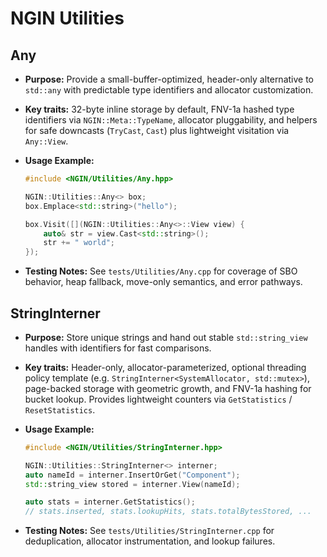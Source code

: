 # NGIN Utilities

## Any

- **Purpose:** Provide a small-buffer-optimized, header-only alternative to `std::any` with predictable type identifiers and allocator customization.
- **Key traits:** 32-byte inline storage by default, FNV-1a hashed type identifiers via `NGIN::Meta::TypeName`, allocator pluggability, and helpers for safe downcasts (`TryCast`, `Cast`) plus lightweight visitation via `Any::View`.
- **Usage Example:**

  ```cpp
  #include <NGIN/Utilities/Any.hpp>

  NGIN::Utilities::Any<> box;
  box.Emplace<std::string>("hello");

  box.Visit([](NGIN::Utilities::Any<>::View view) {
      auto& str = view.Cast<std::string>();
      str += " world";
  });
  ```
- **Testing Notes:** See `tests/Utilities/Any.cpp` for coverage of SBO behavior, heap fallback, move-only semantics, and error pathways.

## StringInterner

- **Purpose:** Store unique strings and hand out stable `std::string_view` handles with identifiers for fast comparisons.
- **Key traits:** Header-only, allocator-parameterized, optional threading policy template (e.g. `StringInterner<SystemAllocator, std::mutex>`), page-backed storage with geometric growth, and FNV-1a hashing for bucket lookup. Provides lightweight counters via `GetStatistics` / `ResetStatistics`.
- **Usage Example:**

  ```cpp
  #include <NGIN/Utilities/StringInterner.hpp>

  NGIN::Utilities::StringInterner<> interner;
  auto nameId = interner.InsertOrGet("Component");
  std::string_view stored = interner.View(nameId);

  auto stats = interner.GetStatistics();
  // stats.inserted, stats.lookupHits, stats.totalBytesStored, ...
  ```
- **Testing Notes:** See `tests/Utilities/StringInterner.cpp` for deduplication, allocator instrumentation, and lookup failures.
